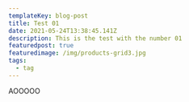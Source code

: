 ```yaml
---
templateKey: blog-post
title: Test 01
date: 2021-05-24T13:38:45.141Z
description: This is the test with the number 01
featuredpost: true
featuredimage: /img/products-grid3.jpg
tags:
  - tag
---
```

AOOOOO
